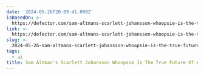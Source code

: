```yaml
---
date: '2024-05-26T20:09:41.000Z'
isBasedOn: >-
  https://defector.com/sam-altmans-scarlett-johansson-whoopsie-is-the-true-future-of-ai
link: >-
  https://defector.com/sam-altmans-scarlett-johansson-whoopsie-is-the-true-future-of-ai
slug: >-
  2024-05-26-sam-altmans-scarlett-johansson-whoopsie-is-the-true-future-of-ai-or-defecto
tags:
  - ai
title: Sam Altman's Scarlett Johansson Whoopsie Is The True Future Of AI | Defecto
---
```

 
